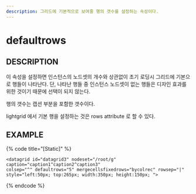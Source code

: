 ```yaml
---
description: 그리드에 기본적으로 보여줄 행의 갯수를 설정하는 속성이다.
---
```


# defaultrows

## DESCRIPTION

이 속성을 설정하면 인스턴스의 노드셋의 개수와 상관없이 초기 로딩시 그리드에 기본으로 행들이 나타난다. 단, 나타난 행들 중 인스턴스 노드셋이 없는 행들은 디자인 효과를 위한 것이기 때문에 선택이 되지 않는다.

행의 갯수는 캡션 부분을 포함한 갯수이다.

lightgrid 에서 기본 행을 설정하는 것은 rows attribute 로 할 수 있다.

## EXAMPLE

{% code title="\[Static\]" %}
```markup
<datagrid id="datagrid3" nodeset="/root/g" caption="caption1^caption2^caption3" 
colsep="^" defaultrows="5" mergecellsfixedrows="bycolrec" rowsep="|" 
style="left:50px; top:265px; width:350px; height:150px; ">
```
{% endcode %}



